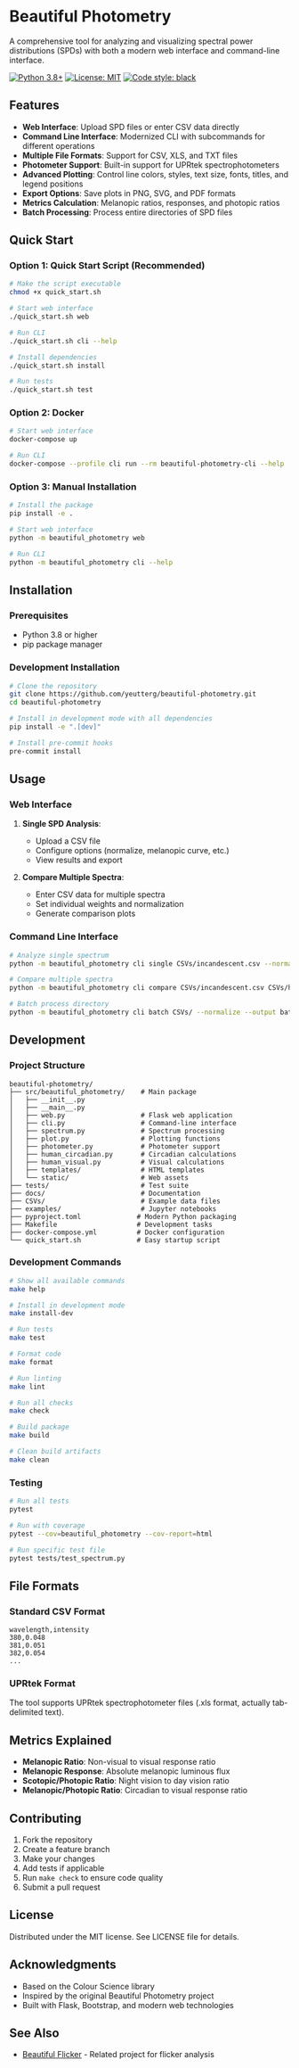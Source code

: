 # Beautiful Photometry

A comprehensive tool for analyzing and visualizing spectral power distributions (SPDs) with both a modern web interface and command-line interface.

[![Python 3.8+](https://img.shields.io/badge/python-3.8+-blue.svg)](https://www.python.org/downloads/)
[![License: MIT](https://img.shields.io/badge/License-MIT-yellow.svg)](https://opensource.org/licenses/MIT)
[![Code style: black](https://img.shields.io/badge/code%20style-black-000000.svg)](https://github.com/psf/black)

## Features

- **Web Interface**: Upload SPD files or enter CSV data directly
- **Command Line Interface**: Modernized CLI with subcommands for different operations
- **Multiple File Formats**: Support for CSV, XLS, and TXT files
- **Photometer Support**: Built-in support for UPRtek spectrophotometers
- **Advanced Plotting**: Control line colors, styles, text size, fonts, titles, and legend positions
- **Export Options**: Save plots in PNG, SVG, and PDF formats
- **Metrics Calculation**: Melanopic ratios, responses, and photopic ratios
- **Batch Processing**: Process entire directories of SPD files

## Quick Start

### Option 1: Quick Start Script (Recommended)

```bash
# Make the script executable
chmod +x quick_start.sh

# Start web interface
./quick_start.sh web

# Run CLI
./quick_start.sh cli --help

# Install dependencies
./quick_start.sh install

# Run tests
./quick_start.sh test
```

### Option 2: Docker

```bash
# Start web interface
docker-compose up

# Run CLI
docker-compose --profile cli run --rm beautiful-photometry-cli --help
```

### Option 3: Manual Installation

```bash
# Install the package
pip install -e .

# Start web interface
python -m beautiful_photometry web

# Run CLI
python -m beautiful_photometry cli --help
```

## Installation

### Prerequisites

- Python 3.8 or higher
- pip package manager

### Development Installation

```bash
# Clone the repository
git clone https://github.com/yeutterg/beautiful-photometry.git
cd beautiful-photometry

# Install in development mode with all dependencies
pip install -e ".[dev]"

# Install pre-commit hooks
pre-commit install
```

## Usage

### Web Interface

1. **Single SPD Analysis**:
   - Upload a CSV file
   - Configure options (normalize, melanopic curve, etc.)
   - View results and export

2. **Compare Multiple Spectra**:
   - Enter CSV data for multiple spectra
   - Set individual weights and normalization
   - Generate comparison plots

### Command Line Interface

```bash
# Analyze single spectrum
python -m beautiful_photometry cli single CSVs/incandescent.csv --normalize --melanopic-curve

# Compare multiple spectra
python -m beautiful_photometry cli compare CSVs/incandescent.csv CSVs/halogen.csv --normalize

# Batch process directory
python -m beautiful_photometry cli batch CSVs/ --normalize --output batch_comparison.png
```

## Development

### Project Structure

```
beautiful-photometry/
├── src/beautiful_photometry/    # Main package
│   ├── __init__.py
│   ├── __main__.py
│   ├── web.py                   # Flask web application
│   ├── cli.py                   # Command-line interface
│   ├── spectrum.py              # Spectrum processing
│   ├── plot.py                  # Plotting functions
│   ├── photometer.py            # Photometer support
│   ├── human_circadian.py       # Circadian calculations
│   ├── human_visual.py          # Visual calculations
│   ├── templates/               # HTML templates
│   └── static/                  # Web assets
├── tests/                       # Test suite
├── docs/                        # Documentation
├── CSVs/                        # Example data files
├── examples/                    # Jupyter notebooks
├── pyproject.toml              # Modern Python packaging
├── Makefile                    # Development tasks
├── docker-compose.yml          # Docker configuration
└── quick_start.sh              # Easy startup script
```

### Development Commands

```bash
# Show all available commands
make help

# Install in development mode
make install-dev

# Run tests
make test

# Format code
make format

# Run linting
make lint

# Run all checks
make check

# Build package
make build

# Clean build artifacts
make clean
```

### Testing

```bash
# Run all tests
pytest

# Run with coverage
pytest --cov=beautiful_photometry --cov-report=html

# Run specific test file
pytest tests/test_spectrum.py
```

## File Formats

### Standard CSV Format

```
wavelength,intensity
380,0.048
381,0.051
382,0.054
...
```

### UPRtek Format

The tool supports UPRtek spectrophotometer files (.xls format, actually tab-delimited text).

## Metrics Explained

- **Melanopic Ratio**: Non-visual to visual response ratio
- **Melanopic Response**: Absolute melanopic luminous flux
- **Scotopic/Photopic Ratio**: Night vision to day vision ratio
- **Melanopic/Photopic Ratio**: Circadian to visual response ratio

## Contributing

1. Fork the repository
2. Create a feature branch
3. Make your changes
4. Add tests if applicable
5. Run `make check` to ensure code quality
6. Submit a pull request

## License

Distributed under the MIT license. See LICENSE file for details.

## Acknowledgments

- Based on the Colour Science library
- Inspired by the original Beautiful Photometry project
- Built with Flask, Bootstrap, and modern web technologies

## See Also

- [Beautiful Flicker](https://github.com/yeutterg/beautiful-flicker) - Related project for flicker analysis
